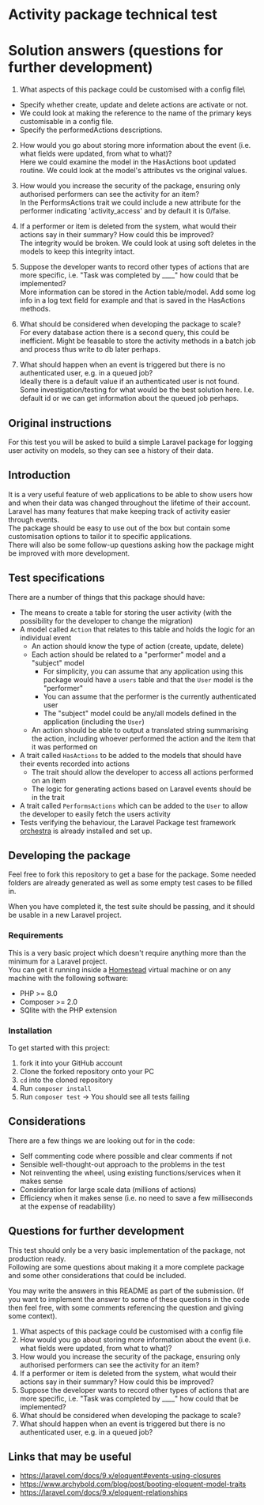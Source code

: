 # Activity package technical test

# Solution answers (questions for further development)

1. What aspects of this package could be customised with a config file\
- Specify whether create, update and delete actions are activate or not.
- We could look at making the reference to the name of the primary keys customisable in a config file.
- Specify the performedActions descriptions.

2. How would you go about storing more information about the event (i.e. what fields were updated, from what to what)?\
Here we could examine the model in the HasActions boot updated routine. We could look at the model's attributes vs the original values.

3. How would you increase the security of the package, ensuring only authorised performers can see the activity for an item?\
In the PerformsActions trait we could include a new attribute for the performer indicating 'activity_access' and by default it is 0/false.

4. If a performer or item is deleted from the system, what would their actions say in their summary? How could this be improved?\
The integrity would be broken. We could look at using soft deletes in the models to keep this integrity intact.

5. Suppose the developer wants to record other types of actions that are more specific, i.e. "Task was completed by ____" how could that be implemented?\
More information can be stored in the Action table/model. Add some log info in a log text field for example and that is saved in the HasActions methods.

6. What should be considered when developing the package to scale?\
For every database action there is a second query, this could be inefficient. Might be feasable to store the activity methods in a batch job
and process thus write to db later perhaps.

7. What should happen when an event is triggered but there is no authenticated user, e.g. in a queued job?\
Ideally there is a default value if an authenticated user is not found. Some investigation/testing for what would be the best solution here.
I.e. default id or we can get information about the queued job perhaps.

## Original instructions
For this test you will be asked to build a simple Laravel package for logging
user activity on models, so they can see a history of their data.

## Introduction
It is a very useful feature of web applications to be able to show users how and
when their data was changed throughout the lifetime of their account. Laravel
has many features that make keeping track of activity easier through events.  
The package should be easy to use out of the box but contain some customisation
options to tailor it to specific applications.  
There will also be some follow-up questions asking how the package might be
improved with more development.

## Test specifications
There are a number of things that this package should have:
- The means to create a table for storing the user activity (with the possibility for the developer to change the migration)
- A model called `Action` that relates to this table and holds the logic for an individual event
    - An action should know the type of action (create, update, delete)
    - Each action should be related to a "performer" model and a "subject" model
        - For simplicity, you can assume that any application using this package would have a `users` table and that the `User` model is the "performer"
        - You can assume that the performer is the currently authenticated user
        - The "subject" model could be any/all models defined in the application (including the `User`)
    - An action should be able to output a translated string summarising the action, including whoever performed the action and the item that it was performed on
- A trait called `HasActions` to be added to the models that should have their events recorded into actions
    - The trait should allow the developer to access all actions performed on an item
    - The logic for generating actions based on Laravel events should be in the trait
- A trait called `PerformsActions` which can be added to the `User` to allow the developer to easily fetch the users activity
- Tests verifying the behaviour, the Laravel Package test framework [orchestra](https://packages.tools/testbench) is already installed and set up.

## Developing the package
Feel free to fork this repository to get a base for the package. Some needed
folders are already generated as well as some empty test cases to be filled in.

When you have completed it, the test suite should be passing, and it should be
usable in a new Laravel project.

### Requirements
This is a very basic project which doesn't require anything more than the
minimum for a Laravel project.  
You can get it running inside a
[Homestead](https://laravel.com/docs/9.x/homestead#main-content) virtual machine
or on any machine with the following software:
- PHP >= 8.0
- Composer >= 2.0
- SQlite with the PHP extension

### Installation
To get started with this project:
1. fork it into your GitHub account
2. Clone the forked repository onto your PC
3. `cd` into the cloned repository
4. Run `composer install`
5. Run `composer test` -> You should see all tests failing

## Considerations
There are a few things we are looking out for in the code:
- Self commenting code where possible and clear comments if not
- Sensible well-thought-out approach to the problems in the test
- Not reinventing the wheel, using existing functions/services when it makes sense
- Consideration for large scale data (millions of actions)
- Efficiency when it makes sense (i.e. no need to save a few milliseconds at the expense of readability)

## Questions for further development
This test should only be a very basic implementation of the package, not
production ready.  
Following are some questions about making it a more complete package and some
other considerations that could be included.

You may write the answers in this README as part of the submission. (If you want
to implement the answer to some of these questions in the code then feel free,
with some comments referencing the question and giving some context).

1. What aspects of this package could be customised with a config file
2. How would you go about storing more information about the event (i.e. what fields were updated, from what to what)?
3. How would you increase the security of the package, ensuring only authorised performers can see the activity for an item?
4. If a performer or item is deleted from the system, what would their actions say in their summary? How could this be improved?
5. Suppose the developer wants to record other types of actions that are more specific, i.e. "Task was completed by ____" how could that be implemented?
6. What should be considered when developing the package to scale?
7. What should happen when an event is triggered but there is no authenticated user, e.g. in a queued job?

## Links that may be useful
- https://laravel.com/docs/9.x/eloquent#events-using-closures
- https://www.archybold.com/blog/post/booting-eloquent-model-traits
- https://laravel.com/docs/9.x/eloquent-relationships

